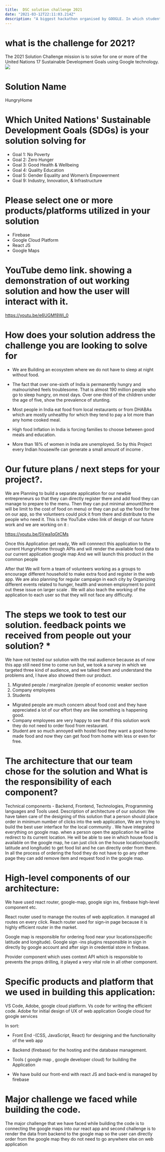 ```yaml
---
title:  DSC solution challenge 2021
date: "2021-03-12T22:11:03.214Z"
description: "A biggest hackathon organised by GOOGLE. In which students from the globe take part and submit there solution for the real world challenges "
---
```

# what is the challenge for 2021?
The 2021 Solution Challenge mission is to solve for one or more of the United Nations 17
Sustainable Development Goals using Google technology.
![](un_goals_856.png)
# Solution Name
HungryHome 
# Which United Nations' Sustainable Development Goals (SDGs) is your solution solving for
- Goal 1: No Poverty
- Goal 2: Zero Hunger
- Goal 3: Good Health & Wellbeing
- Goal 4: Quality Education
- Goal 5: Gender Equality and Women’s Empowerment
- Goal 9: Industry, Innovation, & Infrastructure
# Please select one or more products/platforms utilized in your solution
- Firebase
- Google Cloud Platform
- React JS
- Google Maps

# YouTube demo link. showing a demonstration of  out working solution and how the user will interact with it.   
https://youtu.be/e6UGMf8Wi_0

# How does your solution address the challenge you are looking to solve for
- We are Building an ecosystem where we do not have to sleep at night without  food.

- The fact that over one-sixth of India is permanently hungry and malnourished feels troublesome. That is almost 190 million people who go to sleep hungry, on most days. Over one-third of the children under the age of five, show the prevalence of stunting.

- Most  people in India eat food from local restaurants or from DHABAs which are mostly unhealthy for which they tend to pay a lot more than any home cooked meal.

- High food Inflation in India is forcing families to choose between good meals and education.

- More than 18% of women in India are unemployed. So by this Project every Indian housewife can generate a small amount of income .
 
# Our future plans / next steps for your project?.
We are Planning to build a separate application for our newbie entrepreneurs so that they can directly register there and  add food they can manage to prepare to the menu. Then they can put minimal amount(there will be limit to the cost of food on menu) or they can put up the food for free on our app, so the volunteers could pick it from there and distribute to the people who need it.
This is the YouTube video link of  design of our future work and we are working on it :

https://youtu.be/5Vwa1qGtCMs

Once this Application get ready,
We will connnect this application to the current HungryHome through APIs  and will render the available food data to our current application google map 
And we will launch this product in the common people

After that We will form a team of volunteers  working as 
a groups to encourage different household to make extra food and register in the web app. We are also planning for regular campaign in each city by Organizing different events related to hunger, health and women employment to point out these issue on larger scale .
We will also teach the working of the application to each user so that they will not face any difficulty.



#  The steps we took to test  our solution.  feedback points we received from people out your solution? *
We have not tested our solution with the real audience because as of now this app still need time to come run but,
we took a survey in  which we targeted three kind of audience, and we talked them and understand the problems and, I have also showed them our product. 
1. Migrated people / marginalize /people of economic weaker section
2. Company employees
3. Students
* Migrated people are much concern about food cost and they have appreciated a lot of our effort  they are like something is happening good.
* Company employees are very happy to see that if this solution work they do not need to order food from restaurant. 
* Student are so much annoyed with hostel food they want a good home-made food 
and now they  can get food from home with less or even for free.
 
# The architecture that  our team chose for  the solution and What is the responsibility of each component?  
Technical components - Backend, Frontend, Technologies, Programming languages and Tools used.
Description of architecture of our solution:
We have taken care of the designing of this solution that  a person should place order in minimum number of clicks into the web application, We are trying to build the  best user interface for the local community .
We have integrated everything on google map. when a person open the application he will be redirect to its current location.
He will be able to see in which house food is available on the google map,  he can just click  on the house location(specific latitude and longitude) to get food list and he can directly order from there.
In all the process of ordering the food they do not have to go any other page they can add remove item and request food in the google map.
 
# High-level components of our architecture:
We have used react router, google-map, google sign ins, firebase high-level component etc.

React router used to manage the routes of web application. it managed all routes on every click.
Reach router used for sign-in page because it is highly efficient router in the market.

Google map is responsible for ordering food near your locations(specific latitude and longitude).
Google sign -ins plugins responsible in sign in directly by google account and after sign in credential store in firebase.

Provider component which uses context API which is responsible to prevents the props drilling, it played a very vital role in all other component.
# Specific products and platform that we used in building this application:

VS Code, Adobe, google cloud platform.
Vs code for writing the efficient code.
Adobe for initial design of UX of web application
Google cloud for google services

In sort:
- Front End -(CSS, JavaScript, React) for designing and the functionality of the web app

- Backend (firebase) for the hosting and the database management.

- Tools ( google map , google developer cloud) for building the Application

- We have build our front-end with react JS and back-end is managed by firebase


# Major challenge we faced while building  the code. 
The major challenge that we have faced while building the code is to  connecting the google maps  into our react app and second challenge is to render the data from backend to the google map so the user can directly order from the google map they do not need to go anywhere else on web application